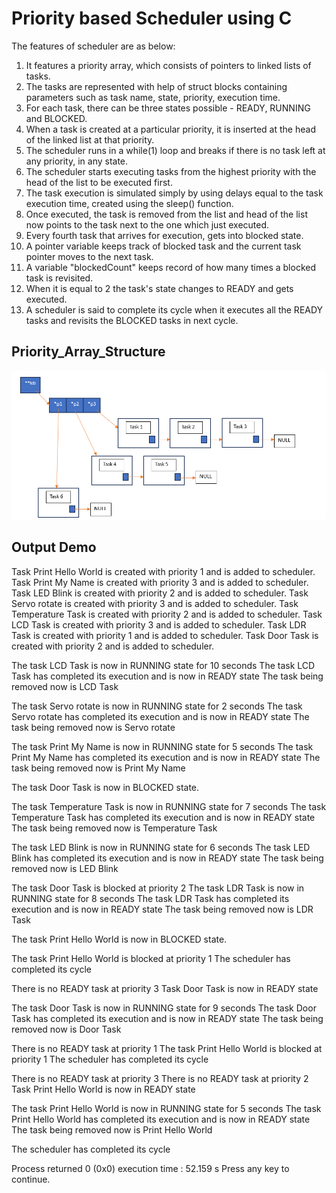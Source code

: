 
# Priority based Scheduler using C

The features of scheduler are as below:
1. It features a priority array, which consists of pointers to linked lists of tasks.
2. The tasks are represented with help of struct blocks containing parameters such as task name, state, priority, execution time.
3. For each task, there can be three states possible - READY, RUNNING and BLOCKED.
4. When a task is created at a particular priority, it is inserted at the head of the linked list at that priority. 
5. The scheduler runs in a while(1) loop and breaks if there is no task left at any priority, in any state.
6. The scheduler starts executing tasks from the highest priority with the head of the list to be executed first.
7. The task execution is simulated simply by using delays equal to the task execution time, created using the sleep() function.
8. Once executed, the task is removed from the list and head of the list now points to the task next to the one which just executed. 
9. Every fourth task that arrives for execution, gets into blocked state.
10. A pointer variable keeps track of blocked task and the current task pointer moves to the next task. 
11. A variable "blockedCount" keeps record of how many times a blocked task is revisited.
12. When it is equal to 2 the task's state changes to READY and gets executed.
13. A scheduler is said to complete its cycle when it executes all the READY tasks and revisits the BLOCKED tasks in next cycle.

## Priority_Array_Structure

![Priority_Array_Structure](https://raw.githubusercontent.com/Lalit2612/Priority-Based-Scheduler/refs/heads/master/Priority_Array_Structure.png)


## Output Demo

Task Print Hello World is created with priority 1 and is added to scheduler.
Task Print My Name is created with priority 3 and is added to scheduler.
Task LED Blink is created with priority 2 and is added to scheduler.
Task Servo rotate is created with priority 3 and is added to scheduler.
Task Temperature Task is created with priority 2 and is added to scheduler.
Task LCD Task is created with priority 3 and is added to scheduler.
Task LDR Task is created with priority 1 and is added to scheduler.
Task Door Task is created with priority 2 and is added to scheduler.

The task LCD Task is now in RUNNING state for 10 seconds
The task LCD Task has completed its execution and is now in READY state
The task being removed now is LCD Task

The task Servo rotate is now in RUNNING state for 2 seconds
The task Servo rotate has completed its execution and is now in READY state
The task being removed now is Servo rotate

The task Print My Name is now in RUNNING state for 5 seconds
The task Print My Name has completed its execution and is now in READY state
The task being removed now is Print My Name

The task Door Task is now in BLOCKED state.

The task Temperature Task is now in RUNNING state for 7 seconds
The task Temperature Task has completed its execution and is now in READY state
The task being removed now is Temperature Task

The task LED Blink is now in RUNNING state for 6 seconds
The task LED Blink has completed its execution and is now in READY state
The task being removed now is LED Blink

The task Door Task is blocked at priority 2
The task LDR Task is now in RUNNING state for 8 seconds
The task LDR Task has completed its execution and is now in READY state
The task being removed now is LDR Task

The task Print Hello World is now in BLOCKED state.

The task Print Hello World is blocked at priority 1
The scheduler has completed its cycle

There is no READY task at priority 3
Task Door Task is now in READY state

The task Door Task is now in RUNNING state for 9 seconds
The task Door Task has completed its execution and is now in READY state
The task being removed now is Door Task

There is no READY task at priority 1
The task Print Hello World is blocked at priority 1
The scheduler has completed its cycle

There is no READY task at priority 3
There is no READY task at priority 2
Task Print Hello World is now in READY state

The task Print Hello World is now in RUNNING state for 5 seconds
The task Print Hello World has completed its execution and is now in READY state
The task being removed now is Print Hello World

The scheduler has completed its cycle

Process returned 0 (0x0)   execution time : 52.159 s
Press any key to continue.